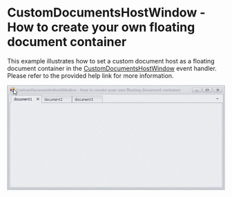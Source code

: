 # CustomDocumentsHostWindow - How to create your own floating document container


<p>This example illustrates how to set a custom document host as a floating document container in the <a href="https://documentation.devexpress.com/#windowsforms/DevExpressXtraBarsDocking2010ViewsBaseView_CustomDocumentsHostWindowtopic">CustomDocumentsHostWindow</a> event handler. Please refer to the provided help link for more information.</p>
<p><img src="https://raw.githubusercontent.com/DevExpress-Examples/customdocumentshostwindow-how-to-create-your-own-floating-document-container-t184832/13.1.12+/media/e127d2c1-80b4-11e4-80ba-00155d624807.png"></p>

<br/>


